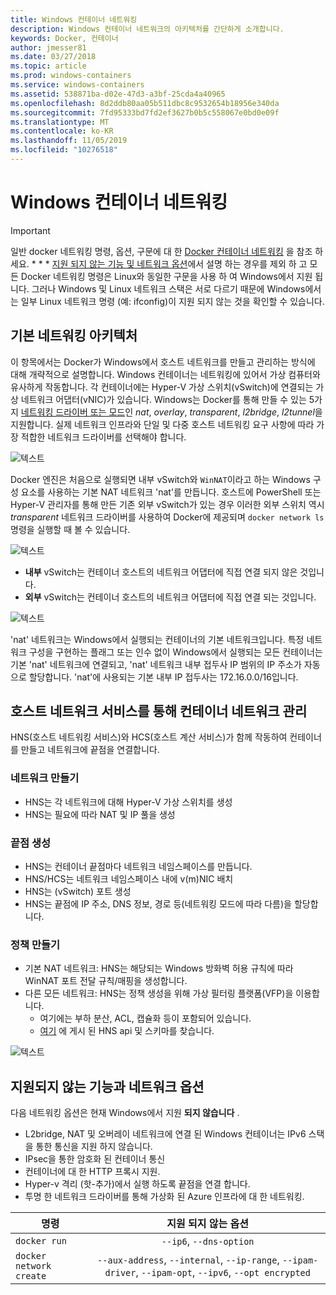 ```yaml
---
title: Windows 컨테이너 네트워킹
description: Windows 컨테이너 네트워크의 아키텍처를 간단하게 소개합니다.
keywords: Docker, 컨테이너
author: jmesser81
ms.date: 03/27/2018
ms.topic: article
ms.prod: windows-containers
ms.service: windows-containers
ms.assetid: 538871ba-d02e-47d3-a3bf-25cda4a40965
ms.openlocfilehash: 8d2ddb80aa05b511dbc8c9532654b18956e340da
ms.sourcegitcommit: 7fd95333bd7fd2ef3627b0b5c558067e0bd0e09f
ms.translationtype: MT
ms.contentlocale: ko-KR
ms.lasthandoff: 11/05/2019
ms.locfileid: "10276518"
---
```

# <a name="windows-container-networking"></a>Windows 컨테이너 네트워킹

>[!IMPORTANT]
>일반 docker 네트워킹 명령, 옵션, 구문에 대 한 [Docker 컨테이너 네트워킹](https://docs.docker.com/engine/userguide/networking/) 을 참조 하세요. * * * [지원 되지 않는 기능 및 네트워크 옵션](#unsupported-features-and-network-options)에서 설명 하는 경우를 제외 하 고 모든 Docker 네트워킹 명령은 Linux와 동일한 구문을 사용 하 여 Windows에서 지원 됩니다. 그러나 Windows 및 Linux 네트워크 스택은 서로 다르기 때문에 Windows에서는 일부 Linux 네트워크 명령 (예: ifconfig)이 지원 되지 않는 것을 확인할 수 있습니다.

## <a name="basic-networking-architecture"></a>기본 네트워킹 아키텍처

이 항목에서는 Docker가 Windows에서 호스트 네트워크를 만들고 관리하는 방식에 대해 개략적으로 설명합니다. Windows 컨테이너는 네트워킹에 있어서 가상 컴퓨터와 유사하게 작동합니다. 각 컨테이너에는 Hyper-V 가상 스위치(vSwitch)에 연결되는 가상 네트워크 어댑터(vNIC)가 있습니다. Windows는 Docker를 통해 만들 수 있는 5가지 [네트워킹 드라이버 또는 모드](./network-drivers-topologies.md)인 *nat*, *overlay*, *transparent*, *l2bridge*, *l2tunnel*을 지원합니다. 실제 네트워크 인프라와 단일 및 다중 호스트 네트워킹 요구 사항에 따라 가장 적합한 네트워크 드라이버를 선택해야 합니다.

![텍스트](media/windowsnetworkstack-simple.png)

Docker 엔진은 처음으로 실행되면 내부 vSwitch와 `WinNAT`이라고 하는 Windows 구성 요소를 사용하는 기본 NAT 네트워크 'nat'를 만듭니다. 호스트에 PowerShell 또는 Hyper-V 관리자를 통해 만든 기존 외부 vSwitch가 있는 경우 이러한 외부 스위치 역시 *transparent* 네트워크 드라이버를 사용하여 Docker에 제공되며 ``docker network ls`` 명령을 실행할 때 볼 수 있습니다.  

![텍스트](media/docker-network-ls.png)

- **내부** vSwitch는 컨테이너 호스트의 네트워크 어댑터에 직접 연결 되지 않은 것입니다.
- **외부** vSwitch는 컨테이너 호스트의 네트워크 어댑터에 직접 연결 되는 것입니다.

![텍스트](media/get-vmswitch.png)

'nat' 네트워크는 Windows에서 실행되는 컨테이너의 기본 네트워크입니다. 특정 네트워크 구성을 구현하는 플래그 또는 인수 없이 Windows에서 실행되는 모든 컨테이너는 기본 'nat' 네트워크에 연결되고, 'nat' 네트워크 내부 접두사 IP 범위의 IP 주소가 자동으로 할당합니다. 'nat'에 사용되는 기본 내부 IP 접두사는 172.16.0.0/16입니다. 

## <a name="container-network-management-with-host-network-service"></a>호스트 네트워크 서비스를 통해 컨테이너 네트워크 관리

HNS(호스트 네트워킹 서비스)와 HCS(호스트 계산 서비스)가 함께 작동하여 컨테이너를 만들고 네트워크에 끝점을 연결합니다.

### <a name="network-creation"></a>네트워크 만들기

- HNS는 각 네트워크에 대해 Hyper-V 가상 스위치를 생성
- HNS는 필요에 따라 NAT 및 IP 풀을 생성

### <a name="endpoint-creation"></a>끝점 생성

- HNS는 컨테이너 끝점마다 네트워크 네임스페이스를 만듭니다.
- HNS/HCS는 네트워크 네임스페이스 내에 v(m)NIC 배치
- HNS는 (vSwitch) 포트 생성
- HNS는 끝점에 IP 주소, DNS 정보, 경로 등(네트워킹 모드에 따라 다름)을 할당합니다.

### <a name="policy-creation"></a>정책 만들기

- 기본 NAT 네트워크: HNS는 해당되는 Windows 방화벽 허용 규칙에 따라 WinNAT 포트 전달 규칙/매핑을 생성합니다.
- 다른 모든 네트워크: HNS는 정책 생성을 위해 가상 필터링 플랫폼(VFP)을 이용합니다.
    - 여기에는 부하 분산, ACL, 캡슐화 등이 포함되어 있습니다.
    - [여기](https://docs.microsoft.com/en-us/windows-server/networking/technologies/hcn/hcn-top) 에 게시 된 HNS api 및 스키마를 찾습니다.

![텍스트](media/HNS-Management-Stack.png)

## <a name="unsupported-features-and-network-options"></a>지원되지 않는 기능과 네트워크 옵션

다음 네트워킹 옵션은 현재 Windows에서 지원 **되지 않습니다** .

- L2bridge, NAT 및 오버레이 네트워크에 연결 된 Windows 컨테이너는 IPv6 스택을 통한 통신을 지원 하지 않습니다.
- IPsec을 통한 암호화 된 컨테이너 통신
- 컨테이너에 대 한 HTTP 프록시 지원.
- Hyper-v 격리 (핫-추가)에서 실행 하도록 끝점을 연결 합니다.
- 투명 한 네트워크 드라이버를 통해 가상화 된 Azure 인프라에 대 한 네트워킹.

| 명령        | 지원 되지 않는 옵션   |
|---------------|:--------------------:|
| ``docker run``|   ``--ip6``, ``--dns-option`` |
| ``docker network create``| ``--aux-address``, ``--internal``, ``--ip-range``, ``--ipam-driver``, ``--ipam-opt``, ``--ipv6``, ``--opt encrypted`` |

